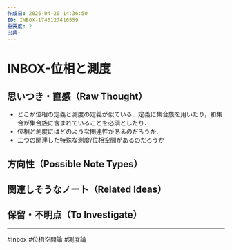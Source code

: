 ```yaml
---
作成日: 2025-04-20 14:36:50
ID: INBOX-1745127410559
重要度: 2
出典:
---
```


# INBOX-位相と測度

## 思いつき・直感（Raw Thought）

- どこか位相の定義と測度の定義が似ている．定義に集合族を用いたり，和集合が集合族に含まれていることを必須としたり．
- 位相と測度にはどのような関連性があるのだろうか．
- 二つの関連した特殊な測度/位相空間があるのだろうか
## 方向性（Possible Note Types）



## 関連しそうなノート（Related Ideas）



## 保留・不明点（To Investigate）



---
#Inbox #位相空間論 #測度論 